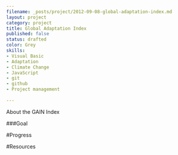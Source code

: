 ```yaml
---
filename: _posts/project/2012-09-08-global-adaptation-index.md
layout: project
category: project
title: Global Adaptation Index
published: false
status: drafted
color: Grey
skills:
- Visual Basic
- Adaptation
- Climate Change
- JavaScript
- git
- github
- Project management
 
---
```


About the GAIN Index

###Goal


#Progress


#Resources

